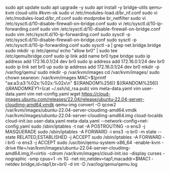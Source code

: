 sudo apt update
sudo apt upgrade -y
sudo apt install -y bridge-utils qemu-kvm cloud-utils
#kvm-ok
sudo vi /etc/modules-load.d/br_nf.conf
sudo vi /etc/modules-load.d/br_nf.conf
sudo modprobe br_netfilter
sudo vi /etc/sysctl.d/10-disable-firewall-on-bridge.conf
sudo vi /etc/sysctl.d/10-ip-forwarding.conf
sudo vim /etc/sysctl.d/10-disable-firewall-on-bridge.conf
sudo vim /etc/sysctl.d/10-ip-forwarding.conf
sudo sysctl -p /etc/sysctl.d/10-disable-firewall-on-bridge.conf
sudo sysctl -p /etc/sysctl.d/10-ip-forwarding.conf
sudo sysctl -a | grep net.bridge.bridge
sudo mkdir -p /etc/qemu/
echo "allow br0" | sudo tee /etc/qemu/bridge.conf
sudo ip link add name br0 type bridge
sudo ip address add 172.16.0.1/24 dev br0
sudo ip address add 172.16.0.1/24 dev br0
sudo ip link set br0 up
sudo ip address add 172.16.0.1/24 dev br0
mkdir -p /var/log/qemu/
sudo mkdir -p /var/kvm/images
cd /var/kvm/images/
sudo chown seaneon: /var/kvm/images
MAC=$(printf "aa:a3:a3:%02x:%02x:%02x\n" $((RANDOM%256)) $((RANDOM%256)) $((RANDOM%256)))
KEY1=$(cat ~/.ssh/id_rsa.pub)
vim meta-data.yaml
vim user-data.yaml
vim net-config.yaml
wget https://cloud-images.ubuntu.com/releases/22.04/release/ubuntu-22.04-server-cloudimg-amd64.vmdk
qemu-img convert -O qcow2 /var/kvm/images/ubuntu-22.04-server-cloudimg-amd64.vmdk /var/kvm/images/ubuntu-22.04-server-cloudimg-amd64.img
cloud-localds cloud-init.iso user-data.yaml meta-data.yaml --network-config=net-config.yaml
sudo /sbin/iptables -t nat -A POSTROUTING -o ens3 -j MASQUERADE
sudo /sbin/iptables -A FORWARD -i ens3 -o br0 -m state  --state RELATED,ESTABLISHED -j ACCEPT
sudo /sbin/iptables -A FORWARD -i br0 -o ens3 -j ACCEPT
sudo /usr/bin/qemu-system-x86_64    -enable-kvm    -drive file=/var/kvm/images/ubuntu-22.04-server-cloudimg-amd64.img,if=virtio    -cdrom /var/kvm/images/cloud-init.iso    -display curses    -nographic    -smp cpus=1    -m 1G    -net nic,netdev=tap1,macaddr=$MAC1    -netdev bridge,id=tap1,br=br0   -d int    -D /var/log/qemu/qemu.log    
